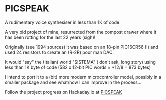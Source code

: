 # PICSPEAK
A rudimentary voice synthesiser in less than 1K of code.

A very old project of mine, resurrected from the compost drawer where it has been rotting for the last 22 years (sigh)! 

Originally (see 1994 sources) it was based on an 18-pin PIC16CR56 (!) and used 24 resistors to create an (R-2R) poor man DAC. 

It would "say" the (Italian) world "SISTEMA" ( don't ask, long story) using less than 1K byte of code (582 x 12-bit PIC words = *12/8 = 873 bytes)

I intend to port it to a (bit) more modern microcontroller model, possibly in a smaller package and see what/how I can improve in the process... 

Follow the project progress on Hackaday.io at [PICSPEAK](https://hackaday.io/project/18384-picspeak)


